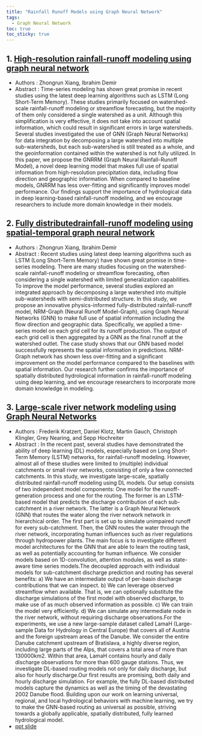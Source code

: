 ```yaml
---
title: "Rainfall Runoff Models using Graph Neural Network"
tags: 
  - Graph Neural Network
toc: true
toc_sticky: true
---
```


## 1. [High-resolution rainfall-runoff modeling using graph neural network](https://arxiv.org/abs/2110.10833)
 - Authors : Zhongrun Xiang, Ibrahim Demir
 - Abstract : Time-series modeling has shown great promise in recent studies using the latest deep learning algorithms such as LSTM (Long Short-Term Memory). These studies primarily focused on watershed-scale rainfall-runoff modeling or streamflow forecasting, but the majority of them only considered a single watershed as a unit. Although this simplification is very effective, it does not take into account spatial information, which could result in significant errors in large watersheds. Several studies investigated the use of GNN (Graph Neural Networks) for data integration by decomposing a large watershed into multiple sub-watersheds, but each sub-watershed is still treated as a whole, and the geoinformation contained within the watershed is not fully utilized. In this paper, we propose the GNRRM (Graph Neural Rainfall-Runoff Model), a novel deep learning model that makes full use of spatial information from high-resolution precipitation data, including flow direction and geographic information. When compared to baseline models, GNRRM has less over-fitting and significantly improves model performance. Our findings support the importance of hydrological data in deep learning-based rainfall-runoff modeling, and we encourage researchers to include more domain knowledge in their models.

## 2. [Fully distributedrainfall-runoff modeling using spatial-temporal graph neural network](https://eartharxiv.org/repository/view/3018/)
 - Authors : Zhongrun Xiang, Ibrahim Demir
 - Abstract : Recent studies using latest deep learning algorithms such as LSTM (Long Short-Term Memory) have shown great promise in time-series modeling. There are many studies focusing on the watershed-scale rainfall-runoff modeling or streamflow forecasting, often considering a single watershed with limited generalization capabilities. To improve the model performance, several studies explored an integrated approach by decomposing a large watershed into multiple sub-watersheds with semi-distributed structure. In this study, we propose an innovative physics-informed fully-distributed rainfall-runoff model, NRM-Graph (Neural Runoff Model-Graph), using Graph Neural Networks (GNN) to make full use of spatial information including the flow direction and geographic data. Specifically, we applied a time-series model on each grid cell for its runoff production. The output of each grid cell is then aggregated by a GNN as the final runoff at the watershed outlet. The case study shows that our GNN based model successfully represents the spatial information in predictions. NRM-Graph network has shown less over-fitting and a significant improvement on the model performance compared to the baselines with spatial information. Our research further confirms the importance of spatially distributed hydrological information in rainfall-runoff modeling using deep learning, and we encourage researchers to incorporate more domain knowledge in modeling.

## 3. [Large-scale river network modeling using Graph Neural Networks](https://neuralhydrology.github.io/post/research/kratzert2021egu/) 
 - Authors : Frederik Kratzert, Daniel Klotz, Martin Gauch, Christoph Klingler, Grey Nearing, and Sepp Hochreiter
 - Abstract : In the recent past, several studies have demonstrated the ability of deep learning (DL) models, especially based on Long Short-Term Memory (LSTM) networks, for rainfall-runoff modeling. However, almost all of these studies were limited to (multiple) individual catchments or small river networks, consisting of only a few connected catchments. In this study, we investigate large-scale, spatially distributed rainfall-runoff modeling using DL models. Our setup consists of two independent model components: One model for the runoff-generation process and one for the routing. The former is an LSTM-based model that predicts the discharge contribution of each sub-catchment in a river network. The latter is a Graph Neural Network (GNN) that routes the water along the river network network in hierarchical order. The first part is set up to simulate unimpaired runoff for every sub-catchment. Then, the GNN routes the water through the river network, incorporating human influences such as river regulations through hydropower plants. The main focus is to investigate different model architectures for the GNN that are able to learn the routing task, as well as potentially accounting for human influence. We consider models based on 1D-convolution, attention modules, as well as state-aware time series models.The decoupled approach with individual models for sub-catchment discharge prediction and routing has several benefits: a) We have an intermediate output of per-basin discharge contributions that we can inspect. b) We can leverage observed streamflow when available. That is, we can optionally substitute the discharge simulations of the first model with observed discharge, to make use of as much observed information as possible. c) We can train the model very efficiently. d) We can simulate any intermediate node in the river network, without requiring discharge observations.For the experiments, we use a new large-sample dataset called LamaH (Large-sample Data for Hydrology in Central Europe) that covers all of Austria and the foreign upstream areas of the Danube. We consider the entire Danube catchment upstream of Bratislava, a highly diverse region, including large parts of the Alps, that covers a total area of more than 130000km2. Within that area, LamaH contains hourly and daily discharge observations for more than 600 gauge stations. Thus, we investigate DL-based routing models not only for daily discharge, but also for hourly discharge.Our first results are promising, both daily and hourly discharge simulation. For example, the fully DL-based distributed models capture the dynamics as well as the timing of the devastating 2002 Danube flood. Building upon our work on learning universal, regional, and local hydrological behaviors with machine learning, we try to make the GNN-based routing as universal as possible, striving towards a globally applicable, spatially distributed, fully learned hydrological model.
 - [ppt slide](https://presentations.copernicus.org/EGU21/EGU21-13375_presentation.pdf)
